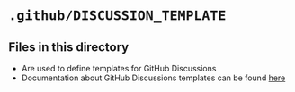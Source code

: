 # `.github/DISCUSSION_TEMPLATE`

## Files in this directory

- Are used to define templates for GitHub Discussions
- Documentation about GitHub Discussions templates can be found [here](https://docs.github.com/en/discussions/managing-discussions-for-your-community/creating-discussion-category-forms)
